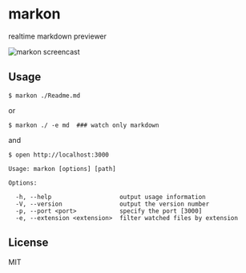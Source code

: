# markon

realtime markdown previewer

![markon screencast](https://i.cloudup.com/GdK6AFPskl.png)

## Usage

```
$ markon ./Readme.md
```
or
```
$ markon ./ -e md  ### watch only markdown
```
and
```
$ open http://localhost:3000
```
```
Usage: markon [options] [path]

Options:

  -h, --help                   output usage information
  -V, --version                output the version number
  -p, --port <port>            specify the port [3000]
  -e, --extension <extension>  filter watched files by extension
```

## License

MIT
